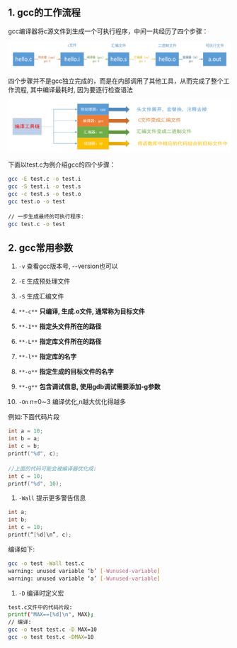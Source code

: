 ## 1. gcc的工作流程



gcc编译器将c源文件到生成一个可执行程序，中间一共经历了四个步骤：

![img](https://raw.githubusercontent.com/Liuyuuu/tuchuang/master/1638680458907-7581ef35-825f-4978-816c-29b750f76182.png?token=AMBYD6B4WI2SA4TNWWHUYO3BYRZTS)

四个步骤并不是gcc独立完成的，而是在内部调用了其他工具，从而完成了整个工作流程, 其中编译最耗时, 因为要逐行检查语法

![img](https://raw.githubusercontent.com/Liuyuuu/tuchuang/master/1638680545705-4b6fec52-aec4-4cc4-b767-862a0a59db33.png?token=AMBYD6CLXA7OQDBL2XUWZ6LBYRZTS)

下面以test.c为例介绍gcc的四个步骤：

```bash
gcc -E test.c -o test.i   
gcc -S test.i -o test.s
gcc -c test.s -o test.o
gcc test.o -o test

// 一步生成最终的可执行程序:
gcc test.c -o test
```



## 2. gcc常用参数

1.  `-v`  查看gcc版本号, --version也可以
2.  `-E`  生成预处理文件

1.  `-S`  生成汇编文件
2.  `**-c**` **只编译, 生成.o文件, 通常称为目标文件**

1.  `**-I**`   **指定头文件所在的路径**
2.  `**-L**`   **指定库文件所在的路径**

1.  `**-l**`    **指定库的名字**
2.  `**-o**`   **指定生成的目标文件的名字**

1.  `**-g**`   **包含调试信息, 使用gdb调试需要添加-g参数**
2.  `-On` n=0∼3 编译优化,n越大优化得越多

例如:下面代码片段

```c
int a = 10;
int b = a;
int c = b;
printf("%d", c);

//上面的代码可能会被编译器优化成:
int c = 10;
printf("%d", 10);
```



1.  `-Wall` 提示更多警告信息

```c
int a;
int b;
int c = 10;
printf(“[%d]\n”, c);
```

编译如下: 

```bash
gcc -o test -Wall test.c
warning: unused variable ‘b’ [-Wunused-variable]
warning: unused variable ‘a’ [-Wunused-variable]
```



1.  `-D`  编译时定义宏

```bash
test.c文件中的代码片段: 
printf("MAX==[%d]\n", MAX);
// 编译: 
gcc -o test test.c -D MAX=10
gcc -o test test.c -DMAX=10
```